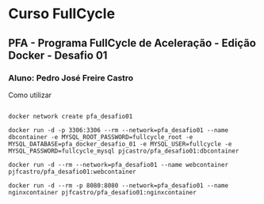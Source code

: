 #  Curso FullCycle
##  PFA - Programa FullCycle de Aceleração - Edição Docker - Desafio 01
### Aluno: Pedro José Freire Castro

Como utilizar

```

docker network create pfa_desafio01

docker run -d -p 3306:3306 --rm --network=pfa_desafio01 --name dbcontainer -e MYSQL_ROOT_PASSWORD=fullcycle_root -e MYSQL_DATABASE=pfa_docker_desafio_01 -e MYSQL_USER=fullcycle -e MYSQL_PASSWORD=fullcycle_mysql pjcastro/pfa_desafio01:dbcontainer

docker run -d --rm --network=pfa_desafio01 --name webcontainer pjfcastro/pfa_desafio01:webcontainer

docker run -d --rm -p 8080:8080 --network=pfa_desafio01 --name nginxcontainer pjfcastro/pfa_desafio01:nginxcontainer

```